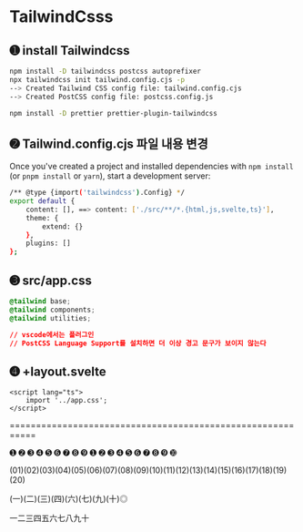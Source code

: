 # TailwindCsss

## ➊ install Tailwindcss

```bash
npm install -D tailwindcss postcss autoprefixer
npx tailwindcss init tailwind.config.cjs -p
--> Created Tailwind CSS config file: tailwind.config.cjs
--> Created PostCSS config file: postcss.config.js

npm install -D prettier prettier-plugin-tailwindcss
```

## ➋ Tailwind.config.cjs 파일 내용 변경

Once you've created a project and installed dependencies with `npm install` (or `pnpm install` or `yarn`), start a development server:

```bash
/** @type {import('tailwindcss').Config} */
export default {
    content: [], ==> content: ['./src/**/*.{html,js,svelte,ts}'],
    theme: {
        extend: {}
    },
    plugins: []
};
```

## ➌ src/app.css

```css
@tailwind base;
@tailwind components;
@tailwind utilities;

// vscode에서는 플러그인
// PostCSS Language Support를 설치하면 더 이상 경고 문구가 보이지 않는다
```

## ➍ +layout.svelte

```javas
<script lang="ts">
    import '../app.css';
</script>
```

===========================================================

➊ ➋ ➌ ➍ ➎ ➏ ➐ ➑ ➒ ➊ ➋ ➌ ➍ ➎ ➏ ➐ ➑ ➒ ➓

(01)(02)(03)(04)(05)(06)(07)(08)(09)(10)(11)(12)(13)(14)(15)(16)(17)(18)(19)(20)

(一)(二)(三)(四)(六)(七)(九)(十)◎

一二三四五六七八九十
